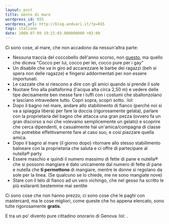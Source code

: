 ```yaml
---
layout: post
title: Gente di mare
wordpress_id: 655
wordpress_url: http://blog.andvari.it/?p=655
tags: italiano
date: 2008-07-09 19:21:03.000000000 +02:00
---
```

Ci sono cose, al mare, che non accadono da nessun'altra parte:
<ul>
	<li>Nessuna traccia del coccobello dell'anno scorso, non <a href="http://blog.andvari.it/2007/08/12/coccobbelloo/">questo</a>, ma quello che diceva "Cocco per lui, cocco per lei, cocco pure per i gay"</li>
	<li>Un disabile che va in giro ad accarezzare le barbe dei ragazzi (beh si spera non delle ragazze) e fingersi addormentati per non essere importunati.</li>
	<li>Le cazzate che si riescono a dire con gli amici quando si prende il sole</li>
	<li>Nuotare fino alla piattaforma (l'acqua alta circa 2,50 m) e vedere delle tipe decisamente ben messe fare i tuffi con i costumi che sballonzolano e lasciano intravedere tutto. Copri sopra, scopri sotto. :lol:</li>
	<li>Dopo il bagno nel mare, andare allo stabilimento di fianco (perché noi si va a spiaggia libera) per fare la doccia (rigorosamente gelata), parlare con la proprietaria del bagno che attacca una gran pezza (ovvero fa un gran discorso a noi che volevamo semplicemente un gelato) e scoprire che cerca dipendenti, e casualmente hai un'amica/compagna di classe che potrebbe effettivamente fare al caso suo, e così piazzare quella amica.</li>
	<li>Dopo il bagno al mare (il giorno dopo) ritornare allo stesso stabilimento balneare con la proprietaria che saluta e ci offre di partecipare al nutella® party</li>
	<li>Essere maschio e quindi il numero massimo di fette di pane e nutella® che si possono mangiare è dato unicamente dal numero di fette di pane e nutella che <strong>ti permettono </strong>di mangiare, mentre le donne si regolano da sole per la linea. (Se qualcuno se lo chiede, me ne sono mangiate nove)</li>
	<li>Stare con il telo di fianco ad un vero vichingo, che nel gesso ha scritto le più esilaranti bestemmie mai sentite</li>
</ul>
Ci sono cose che non hanno prezzo, ci sono cose che le paghi con mastercard, ma le cose migliori, come queste che ho appena elencato, sono tutte rigorosamente <strong>gratis</strong>.

E tra un po' divento pure cittadino onorario di Genova :lol: .
